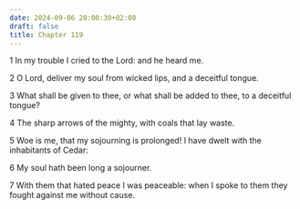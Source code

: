```yaml
---
date: 2024-09-06 20:00:30+02:00
draft: false
title: Chapter 119
---
```




1 In my trouble I cried to the Lord: and he heard me.

2 O Lord, deliver my soul from wicked lips, and a deceitful tongue.

3 What shall be given to thee, or what shall be added to thee, to a deceitful tongue?

4 The sharp arrows of the mighty, with coals that lay waste.

5 Woe is me, that my sojourning is prolonged! I have dwelt with the inhabitants of Cedar:

6 My soul hath been long a sojourner.

7 With them that hated peace I was peaceable: when I spoke to them they fought against me without cause.

